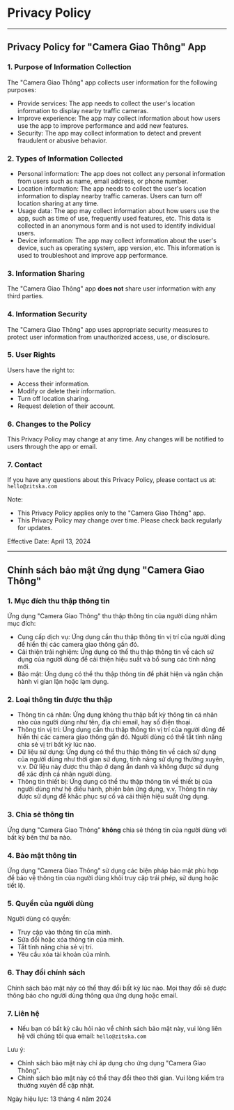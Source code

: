 
# Privacy Policy

---

## Privacy Policy for "Camera Giao Thông" App

### 1. Purpose of Information Collection

The "Camera Giao Thông" app collects user information for the following purposes:

- Provide services: The app needs to collect the user's location information to display nearby traffic cameras.
- Improve experience: The app may collect information about how users use the app to improve performance and add new features.
- Security: The app may collect information to detect and prevent fraudulent or abusive behavior.

### 2. Types of Information Collected

- Personal information: The app does not collect any personal information from users such as name, email address, or phone number.
- Location information: The app needs to collect the user's location information to display nearby traffic cameras. Users can turn off location sharing at any time.
- Usage data: The app may collect information about how users use the app, such as time of use, frequently used features, etc. This data is collected in an anonymous form and is not used to identify individual users.
- Device information: The app may collect information about the user's device, such as operating system, app version, etc. This information is used to troubleshoot and improve app performance.

### 3. Information Sharing

The "Camera Giao Thông" app __does not__ share user information with any third parties.

### 4. Information Security

The "Camera Giao Thông" app uses appropriate security measures to protect user information from unauthorized access, use, or disclosure.

### 5. User Rights

Users have the right to:

- Access their information.
- Modify or delete their information.
- Turn off location sharing.
- Request deletion of their account.

### 6. Changes to the Policy

This Privacy Policy may change at any time. Any changes will be notified to users through the app or email.

### 7. Contact

If you have any questions about this Privacy Policy, please contact us at: `hello@zitska.com`

Note:

- This Privacy Policy applies only to the "Camera Giao Thông" app.
- This Privacy Policy may change over time. Please check back regularly for updates.

Effective Date: April 13, 2024

---

## Chính sách bảo mật ứng dụng "Camera Giao Thông"

### 1. Mục đích thu thập thông tin

Ứng dụng "Camera Giao Thông" thu thập thông tin của người dùng nhằm mục đích:

- Cung cấp dịch vụ: Ứng dụng cần thu thập thông tin vị trí của người dùng để hiển thị các camera giao thông gần đó.
- Cải thiện trải nghiệm: Ứng dụng có thể thu thập thông tin về cách sử dụng của người dùng để cải thiện hiệu suất và bổ sung các tính năng mới.
- Bảo mật: Ứng dụng có thể thu thập thông tin để phát hiện và ngăn chặn hành vi gian lận hoặc lạm dụng.

### 2. Loại thông tin được thu thập

- Thông tin cá nhân: Ứng dụng không thu thập bất kỳ thông tin cá nhân nào của người dùng như tên, địa chỉ email, hay số điện thoại.
- Thông tin vị trí: Ứng dụng cần thu thập thông tin vị trí của người dùng để hiển thị các camera giao thông gần đó. Người dùng có thể tắt tính năng chia sẻ vị trí bất kỳ lúc nào.
- Dữ liệu sử dụng: Ứng dụng có thể thu thập thông tin về cách sử dụng của người dùng như thời gian sử dụng, tính năng sử dụng thường xuyên, v.v. Dữ liệu này được thu thập ở dạng ẩn danh và không được sử dụng để xác định cá nhân người dùng.
- Thông tin thiết bị: Ứng dụng có thể thu thập thông tin về thiết bị của người dùng như hệ điều hành, phiên bản ứng dụng, v.v. Thông tin này được sử dụng để khắc phục sự cố và cải thiện hiệu suất ứng dụng.

### 3. Chia sẻ thông tin

Ứng dụng "Camera Giao Thông" __không__ chia sẻ thông tin của người dùng với bất kỳ bên thứ ba nào.

### 4. Bảo mật thông tin

Ứng dụng "Camera Giao Thông" sử dụng các biện pháp bảo mật phù hợp để bảo vệ thông tin của người dùng khỏi truy cập trái phép, sử dụng hoặc tiết lộ.

### 5. Quyền của người dùng

Người dùng có quyền:

- Truy cập vào thông tin của mình.
- Sửa đổi hoặc xóa thông tin của mình.
- Tắt tính năng chia sẻ vị trí.
- Yêu cầu xóa tài khoản của mình.

### 6. Thay đổi chính sách

Chính sách bảo mật này có thể thay đổi bất kỳ lúc nào. Mọi thay đổi sẽ được thông báo cho người dùng thông qua ứng dụng hoặc email.

### 7. Liên hệ

- Nếu bạn có bất kỳ câu hỏi nào về chính sách bảo mật này, vui lòng liên hệ với chúng tôi qua email: `hello@zitska.com`

Lưu ý:

- Chính sách bảo mật này chỉ áp dụng cho ứng dụng "Camera Giao Thông".
- Chính sách bảo mật này có thể thay đổi theo thời gian. Vui lòng kiểm tra thường xuyên để cập nhật.

Ngày hiệu lực: 13 tháng 4 năm 2024
